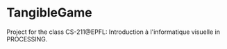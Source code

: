 # TangibleGame
Project for the class CS-211@EPFL: Introduction à l'informatique visuelle in PROCESSING.
